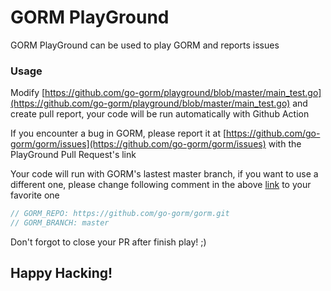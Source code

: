 # GORM PlayGround

GORM PlayGround can be used to play GORM and reports issues

### Usage

Modify [https://github.com/go-gorm/playground/blob/master/main_test.go](https://github.com/go-gorm/playground/blob/master/main_test.go) and create pull report, your code will be run automatically with Github Action

If you encounter a bug in GORM, please report it at [https://github.com/go-gorm/gorm/issues](https://github.com/go-gorm/gorm/issues) with the PlayGround Pull Request's link

Your code will run with GORM's lastest master branch, if you want to use a different one, please change following comment in the above [link](https://github.com/go-gorm/playground/blob/master/main_test.go) to your favorite one

```go
// GORM_REPO: https://github.com/go-gorm/gorm.git
// GORM_BRANCH: master
```

Don't forgot to close your PR after finish play! ;)

## Happy Hacking!
